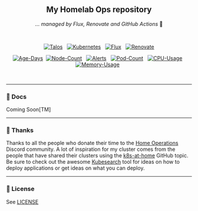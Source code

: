 <div align="center">

## My Homelab Ops repository

_... managed by Flux, Renovate and GitHub Actions_ :robot:

</div>

<br/>

<div align="center">

[![Talos](https://img.shields.io/endpoint?url=https%3A%2F%2Fkromgo.benwal.rodeo%2Ftalos_version&style=for-the-badge&logo=talos&logoColor=white&color=blue&label=%20)](https://talos.dev)&nbsp;&nbsp;
[![Kubernetes](https://img.shields.io/endpoint?url=https%3A%2F%2Fkromgo.benwal.rodeo%2Fkubernetes_version&style=for-the-badge&logo=kubernetes&logoColor=white&color=blue&label=%20)](https://kubernetes.io)&nbsp;&nbsp;
[![Flux](https://img.shields.io/endpoint?url=https%3A%2F%2Fkromgo.benwal.rodeo%2Fflux_version&style=for-the-badge&logo=flux&logoColor=white&color=blue&label=%20)](https://fluxcd.io)&nbsp;&nbsp;
[![Renovate](https://img.shields.io/github/actions/workflow/status/benwalio/opstimus-prime/renovate.yaml?branch=main&label=&logo=renovatebot&style=for-the-badge&color=blue)](https://github.com/benwalio/opstimus-prime/actions/workflows/renovate.yaml)

</div>

<div align="center">

[![Age-Days](https://kromgo.benwal.rodeo/cluster_age_days?format=badge)](https://github.com/kashalls/kromgo)&nbsp;
[![Node-Count](https://kromgo.benwal.rodeo/cluster_node_count?format=badge)](https://github.com/kashalls/kromgo)&nbsp;&nbsp;
[![Alerts](https://kromgo.benwal.rodeo/cluster_alert_count?format=badge)](https://github.com/kashalls/kromgo)&nbsp;&nbsp;
[![Pod-Count](https://kromgo.benwal.rodeo/cluster_pod_count?format=badge)](https://github.com/kashalls/kromgo)&nbsp;&nbsp;
[![CPU-Usage](https://kromgo.benwal.rodeo/cluster_cpu_usage?format=badge)](https://github.com/kashalls/kromgo)&nbsp;&nbsp;
[![Memory-Usage](https://kromgo.benwal.rodeo/cluster_memory_usage?format=badge)](https://github.com/kashalls/kromgo)&nbsp;&nbsp;

</div>
<br>

---

### 📖 Docs

Coming Soon[TM]

---

### :handshake: Thanks

Thanks to all the people who donate their time to the [Home Operations](https://discord.gg/home-operations) Discord community. A lot of inspiration for my cluster comes from the people that have shared their clusters using the [k8s-at-home](https://github.com/topics/k8s-at-home) GitHub topic. Be sure to check out the awesome [Kubesearch](http://kubesearch.dev) tool for ideas on how to deploy applications or get ideas on what you can deploy.

---

### 🔏 License

See [LICENSE](https://github.com/benwalio/opstimus-prime/blob/master/LICENSE)
